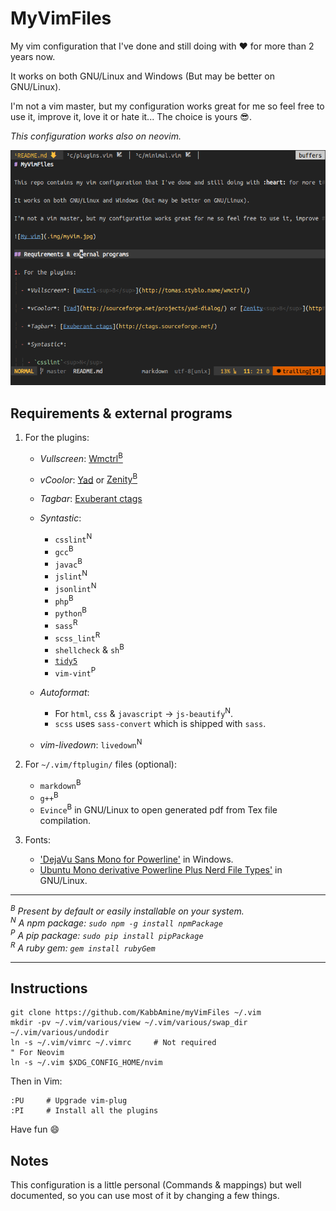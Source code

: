 # MyVimFiles

My vim configuration that I've done and still doing with :heart: for more than 2 years now.

It works on both GNU/Linux and Windows (But may be better on GNU/Linux).

I'm not a vim master, but my configuration works great for me so feel free to use it, improve it, love it or hate it... The choice is yours :sunglasses:.

*This configuration works also on neovim.*

<div style="text-align:center"><img src=".img/myVim.jpg"></img></div>

## Requirements & external programs

1. For the plugins:
	
	- *Vullscreen*: [Wmctrl<sup>B</sup>](http://tomas.styblo.name/wmctrl/)

	- *vCoolor*: [Yad](http://sourceforge.net/projects/yad-dialog/) or [Zenity<sup>B</sup>](https://wiki.gnome.org/action/show/Projects/Zenity)

	- *Tagbar*: [Exuberant ctags](http://ctags.sourceforge.net/)

	- *Syntastic*:

		- `csslint`<sup>N</sup>
		- `gcc`<sup>B</sup>
		- `javac`<sup>B</sup>
		- `jslint`<sup>N</sup>
		- `jsonlint`<sup>N</sup>
		- `php`<sup>B</sup>
		- `python`<sup>B</sup>
		- `sass`<sup>R</sup>
		- `scss_lint`<sup>R</sup>
		- `shellcheck` & `sh`<sup>B</sup>
		- [`tidy5`](https://github.com/htacg/tidy-html5)
		- `vim-vint`<sup>P</sup>

	- *Autoformat*:
		
		- For `html`, `css` & `javascript` -> `js-beautify`<sup>N</sup>.
		- `scss` uses `sass-convert` which is shipped with `sass`.
	
	- *vim-livedown*: `livedown`<sup>N</sup>

2. For `~/.vim/ftplugin/` files (optional):
	- `markdown`<sup>B</sup>
	- `g++`<sup>B</sup>
	- `Evince`<sup>B</sup> in GNU/Linux to open generated pdf from Tex file compilation.

3. Fonts:

	- ['DejaVu Sans Mono for Powerline'](https://github.com/powerline/fonts) in Windows.
	- [Ubuntu Mono derivative Powerline Plus Nerd File Types'](https://github.com/ryanoasis/nerd-filetype-glyphs-fonts-patcher) in GNU/Linux.

-----------------------------

*<a id="B"><sup>B</sup></a> Present by default or easily installable on your system.*<br />
*<a id="N"><sup>N</sup></a> A npm package: `sudo npm -g install npmPackage`*<br />
*<a id="P"><sup>P</sup></a> A pip package: `sudo pip install pipPackage`*<br />
*<a id="R"><sup>R</sup></a> A ruby gem: `gem install rubyGem`*<br />

-----------------------------

## Instructions

```
git clone https://github.com/KabbAmine/myVimFiles ~/.vim
mkdir -pv ~/.vim/various/view ~/.vim/various/swap_dir ~/.vim/various/undodir
ln -s ~/.vim/vimrc ~/.vimrc		# Not required
" For Neovim
ln -s ~/.vim $XDG_CONFIG_HOME/nvim
```

Then in Vim:

```
:PU		# Upgrade vim-plug
:PI		# Install all the plugins
```
Have fun :smile:

## Notes

This configuration is a little personal (Commands & mappings) but well documented, so you can use most of it by changing a few things.

